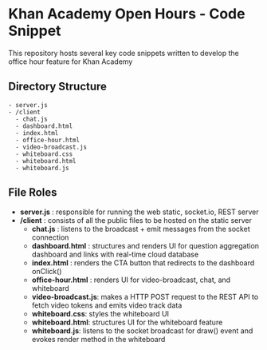 # Khan Academy Open Hours - Code Snippet

This repository hosts several key code snippets written to develop the office hour feature for Khan Academy

## Directory Structure
```
- server.js
- /client
  - chat.js
  - dashboard.html
  - index.html
  - office-hour.html
  - video-broadcast.js
  - whiteboard.css
  - whiteboard.html
  - whiteboard.js
````
## File Roles
- **server.js** : responsible for running the web static, socket.io, REST server
- **/client** : consists of all the public files to be hosted on the static server
  - **chat.js** : listens to the broadcast + emit messages from the socket connection
  - **dashboard.html** : structures and renders UI for question aggregation dashboard and links with real-time cloud database
  - **index.html** : renders the CTA button that redirects to the dashboard onClick()
  - **office-hour.html** : renders UI for video-broadcast, chat, and whiteboard
  - **video-broadcast.js**: makes a HTTP POST request to the REST API to fetch video tokens and emits video track data
  - **whiteboard.css**: styles the whiteboard UI
  - **whiteboard.html**: structures UI for the whiteboard feature
  - **whiteboard.js**: listens to the socket broadcast for draw() event and evokes render method in the whiteboard
